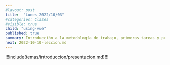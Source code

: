 ```yaml
---
#layout: post
title:  "Lunes 2022/10/03"
#categories: Clases
#visible: true
child: "using-vue"
published: true
summary: Introducción a la metodología de trabajo, primeras tareas y prácticas, bibliografía, sistema de evaluación, TFA, etc.
next: 2022-10-10-leccion.md
---
```



!!!include(temas/introduccion/presentacion.md)!!!



